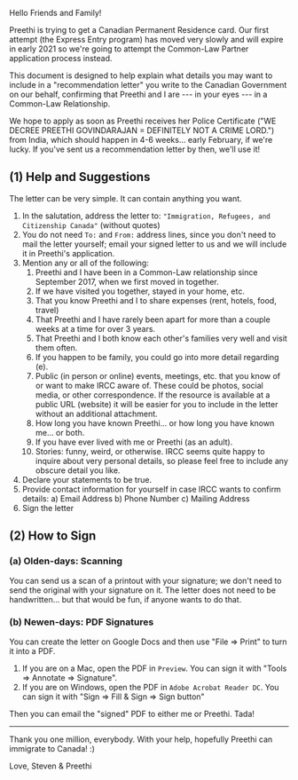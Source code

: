 Hello Friends and Family!

Preethi is trying to get a Canadian Permanent Residence card. Our first attempt (the Express Entry program) has moved very slowly and will expire in early 2021 so we're going to attempt the Common-Law Partner application process instead.

This document is designed to help explain what details you may want to include in a "recommendation letter" you write to the Canadian Government on our behalf, confirming that Preethi and I are --- in your eyes --- in a Common-Law Relationship.

We hope to apply as soon as Preethi receives her Police Certificate ("WE DECREE PREETHI GOVINDARAJAN = DEFINITELY NOT A CRIME LORD.") from India, which should happen in 4-6 weeks... early February, if we're lucky. If you've sent us a recommendation letter by then, we'll use it!


## (1) Help and Suggestions

The letter can be very simple. It can contain anything you want.

1. In the salutation, address the letter to: `"Immigration, Refugees, and Citizenship Canada"` (without quotes)
2. You do not need `To:` and `From:` address lines, since you don't need to mail the letter yourself; email your signed letter to us and we will include it in Preethi's application.
3. Mention any or all of the following:
   1. Preethi and I have been in a Common-Law relationship since September 2017, when we first moved in together.
   2. If we have visited you together, stayed in your home, etc.
   3. That you know Preethi and I to share expenses (rent, hotels, food, travel)
   4. That Preethi and I have rarely been apart for more than a couple weeks at a time for over 3 years.
   5. That Preethi and I both know each other's families very well and visit them often.
   6. If you happen to be family, you could go into more detail regarding (e).
   7. Public (in person or online) events, meetings, etc. that you know of or want to make IRCC aware of. These could be photos, social media, or other correspondence. If the resource is available at a public URL (website) it will be easier for you to include in the letter without an additional attachment.
   8. How long you have known Preethi... or how long you have known me... or both.
   9. If you have ever lived with me or Preethi (as an adult).
   10. Stories: funny, weird, or otherwise. IRCC seems quite happy to inquire about very personal details, so please feel free to include any obscure detail you like.
4. Declare your statements to be true.
5. Provide contact information for yourself in case IRCC wants to confirm details:
    a) Email Address
    b) Phone Number
    c) Mailing Address
7. Sign the letter


## (2) How to Sign

### (a) Olden-days: Scanning

You can send us a scan of a printout with your signature; we don't need to send the original with your signature on it. The letter does not need to be handwritten... but that would be fun, if anyone wants to do that.

### (b) Newen-days: PDF Signatures

You can create the letter on Google Docs and then use "File => Print" to turn it into a PDF.

1. If you are on a Mac, open the PDF in `Preview`. You can sign it with "Tools => Annotate => Signature".
2. If you are on Windows, open the PDF in `Adobe Acrobat Reader DC`. You can sign it with "Sign => Fill & Sign => Sign button"

Then you can email the "signed" PDF to either me or Preethi. Tada!


---

Thank you one million, everybody. With your help, hopefully Preethi can immigrate to Canada! :)

Love,
Steven & Preethi
